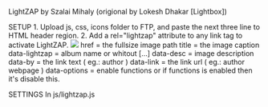 LightZAP
by Szalai Mihaly (origional by Lokesh Dhakar [Lightbox])

SETUP
	1. Upload js, css, icons folder to FTP, and paste the next three line to HTML header region.
		<script src="js/lightzap.js"></script>
		<link href="css/lightzap.css" rel="stylesheet"/>
	2. Add a rel="lightzap" attribute to any link tag to activate LightZAP.
		<a href="image/image-1.jpg" data-lightzap="" title="my caption"><img src=”image/image-1_thumb.jpg></a>
	href = the fullsize image path
	title = the image caption
	data-lightzap = album name or whitout [...]
	data-desc = image description
	data-by = the link text ( eg.: author )
	data-link =  the link url ( eg.: author webpage )
	data-options = enable functions or if functions is enabled then it's disable this.

SETTINGS
	In js/lightzap.js
